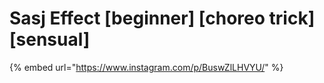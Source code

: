 # Sasj Effect \[beginner] \[choreo trick] \[sensual]

{% embed url="https://www.instagram.com/p/BuswZlLHVYU/" %}
